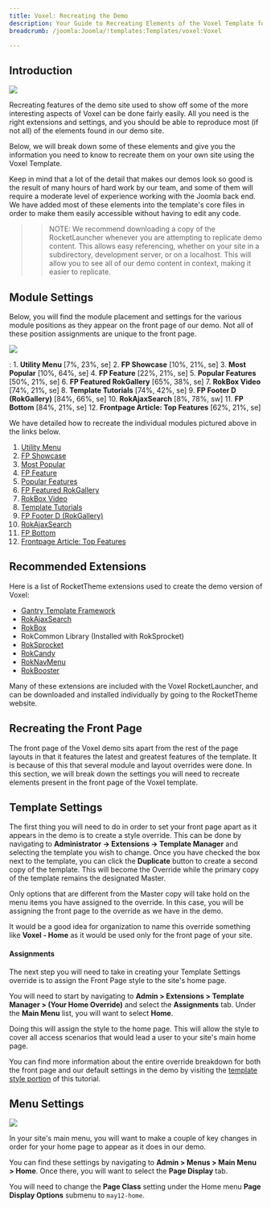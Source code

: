 ```yaml
---
title: Voxel: Recreating the Demo
description: Your Guide to Recreating Elements of the Voxel Template for Joomla
breadcrumb: /joomla:Joomla/!templates:Templates/voxel:Voxel

---
```


Introduction
-----

![][voxel2]

Recreating features of the demo site used to show off some of the more interesting aspects of Voxel can be done fairly easily. All you need is the right extensions and settings, and you should be able to reproduce most (if not all) of the elements found in our demo site. 

Below, we will break down some of these elements and give you the information you need to know to recreate them on your own site using the Voxel Template.

Keep in mind that a lot of the detail that makes our demos look so good is the result of many hours of hard work by our team, and some of them will require a moderate level of experience working with the Joomla back end. We have added most of these elements into the template's core files in order to make them easily accessible without having to edit any code.

>> NOTE: We recommend downloading a copy of the RocketLauncher whenever you are attempting to replicate demo content. This allows easy referencing, whether on your site in a subdirectory, development server, or on a localhost. This will allow you to see all of our demo content in context, making it easier to replicate.

Module Settings
-----

Below, you will find the module placement and settings for the various module positions as they appear on the front page of our demo. Not all of these position assignments are unique to the front page.

![][Voxel]

:   1. **Utility Menu**  [7%, 23%, se]
    2. **FP Showcase**  [10%, 21%, se]
    3. **Most Popular**  [10%, 64%, se]
    4. **FP Feature**  [22%, 21%, se]
    5. **Popular Features**  [50%, 21%, se]
    6. **FP Featured RokGallery**  [65%, 38%, se]
    7. **RokBox Video**  [74%, 21%, se]
    8. **Template Tutorials**  [74%, 42%, se]
    9. **FP Footer D (RokGallery)**  [84%, 66%, se]
    10. **RokAjaxSearch**  [8%, 78%, sw]
    11. **FP Bottom**  [84%, 21%, se]
    12. **Frontpage Article: Top Features** [62%, 21%, se]

We have detailed how to recreate the individual modules pictured above in the links below.

1. [Utility Menu][module1]
2. [FP Showcase][module2]
3. [Most Popular][module3]
4. [FP Feature][module4]
5. [Popular Features][module5]
6. [FP Featured RokGallery][module6]
7. [RokBox Video][module7]
8. [Template Tutorials][module8]
9. [FP Footer D (RokGallery)][module9]
10. [RokAjaxSearch][module10]
11. [FP Bottom][module11]
12. [Frontpage Article: Top Features][module12]

Recommended Extensions
-----

Here is a list of RocketTheme extensions used to create the demo version of Voxel:

* [Gantry Template Framework][gantry]
* [RokAjaxSearch][rokajaxsearch]
* [RokBox][rokbox]
* RokCommon Library (Installed with RokSprocket)
* [RokSprocket][roksprocket]
* [RokCandy][rokcandy]
* [RokNavMenu][roknavmenu]
* [RokBooster][rokbooster]

Many of these extensions are included with the Voxel RocketLauncher, and can be downloaded and installed individually by going to the RocketTheme website.

Recreating the Front Page
-----

The front page of the Voxel demo sits apart from the rest of the page layouts in that it features the latest and greatest features of the template. It is because of this that several module and layout overrides were done. In this section, we will break down the settings you will need to recreate elements present in the front page of the Voxel template.

Template Settings
-----

The first thing you will need to do in order to set your front page apart as it appears in the demo is to create a style override. This can be done by navigating to **Administrator -> Extensions -> Template Manager** and selecting the template you wish to change.  Once you have checked the box next to the template, you can click the **Duplicate** button to create a second copy of the template. This will become the Override while the primary copy of the template remains the designated Master.

Only options that are different from the Master copy will take hold on the menu items you have assigned to the override. In this case, you will be assigning the front page to the override as we have in the demo.

It would be a good idea for organization to name this override something like **Voxel - Home** as it would be used only for the front page of your site.

#### Assignments

The next step you will need to take in creating your Template Settings override is to assign the Front Page style to the site's home page. 

You will need to start by navigating to **Admin > Extensions > Template Manager > (Your Home Override)** and select the **Assignments** tab. Under the **Main Menu** list, you will want to select **Home**.

Doing this will assign the style to the home page. This will allow the style to cover all access scenarios that would lead a user to your site's main home page.

You can find more information about the entire override breakdown for both the front page and our default settings in the demo by visiting the [template style portion][demooverride] of this tutorial.

Menu Settings
-----

![][mainmenu]

In your site's main menu, you will want to make a couple of key changes in order for your home page to appear as it does in our demo.

You can find these settings by navigating to **Admin > Menus > Main Menu > Home**. Once there, you will want to select the **Page Display** tab.

You will need to change the **Page Class** setting under the Home menu **Page Display Options** submenu to `may12-home`.

[gantry]: http://gantry.org/downloads
[rokajaxsearch]: http://www.rockettheme.com/joomla/extensions/rokajaxsearch
[rokbox]: http://www.rockettheme.com/joomla/extensions/rokbox
[roksprocket]: http://www.rockettheme.com/joomla/extensions/roksprocket
[voxel]: assets/voxel.jpeg
[voxel2]: assets/voxel2.jpeg
[demooverride]: demo_override.md
[roknavmenu]: http://www.rockettheme.com/joomla/extensions/roknavmenu
[rokbooster]: http://www.rockettheme.com/joomla/extensions/rokbooster
[rokcandy]: http://www.rockettheme.com/joomla/extensions/rokcandy
[module1]: demo_module_1.md
[module2]: demo_module_2.md
[module3]: demo_module_3.md
[module4]: demo_module_4.md
[module5]: demo_module_5.md
[module6]: demo_module_6.md
[module7]: demo_module_7.md
[module8]: demo_module_8.md
[module9]: demo_module_9.md
[module10]: demo_module_10.md
[module11]: demo_module_11.md
[module12]: demo_module_12.md
[module13]: demo_module_13.md
[module14]: demo_module_14.md
[module15]: demo_module_15.md
[mainmenu]: assets/menu_1.jpg
[icons]: http://fortawesome.github.io/Font-Awesome/icons/
[article]: assets/article.jpg